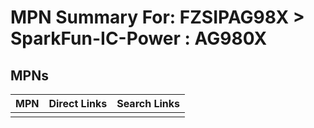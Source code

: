 



# MPN Summary For: FZSIPAG98X > SparkFun-IC-Power : AG980X

## MPNs
  

|MPN|Direct Links|Search Links|
| :--- | :--- | :--- |
||||
